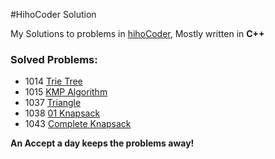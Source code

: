 #HihoCoder Solution

My Solutions to problems in [hihoCoder](http://hihocoder.com), Mostly written in **C++**
  
### Solved Problems:  
  
* 1014 [Trie Tree](http://hihocoder.com/problemset/problem/1014)  
* 1015 [KMP Algorithm](http://hihocoder.com/problemset/problem/1015)  
* 1037 [Triangle](http://hihocoder.com/problemset/problem/1037)
* 1038 [01 Knapsack](http://hihocoder.com/problemset/problem/1038)
* 1043 [Complete Knapsack](http://hihocoder.com/problemset/problem/1043)

**An Accept a day keeps the problems away!**
  
